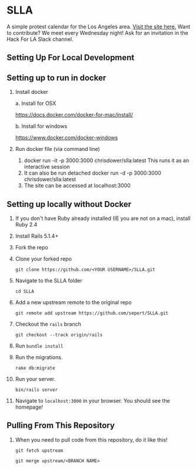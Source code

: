 # SLLA

A simple protest calendar for the Los Angeles area. [Visit the site here.](http://stayloudla.com/)
Want to contribute? We meet every Wednesday night! Ask for an invitation in the Hack For LA Slack channel.

## Setting Up For Local Development

## Setting up to run in docker 
1. Install docker

    a. Install for OSX
        
      https://docs.docker.com/docker-for-mac/install/
        
    b. Install for windows
        
      https://www.docker.com/docker-windows
2. Run docker file (via command line)
    1. docker run -it -p 3000:3000 chrisdower/slla:latest
        This runs it as an interactive session
    2. It can also be run detached
        docker run -d -p 3000:3000 chrisdower/slla:latest
    3. The site can be accessed at localhost:3000
## Setting up locally without Docker 
1. If you don't have Ruby already installed (IE you are not on a mac), install Ruby 2.4
1. Install Rails 5.1.4+
1. Fork the repo
1. Clone your forked repo

    `git clone https://github.com/<YOUR USERNAME>/SLLA.git`

1. Navigate to the SLLA folder

    `cd SLLA`

1. Add a new upstream remote to the original repo

    `git remote add upstream https://github.com/seport/SLLA.git`
    
1. Checkout the `rails` branch

    `git checkout --track origin/rails`
    
1. Run `bundle install`
1. Run the migrations.
    
    `rake db:migrate`

1. Run your server.

    `bin/rails server`

1. Navigate to `localhost:3000` in your browser. You should see the homepage!

## Pulling From This Repository
1. When you need to pull code from this repository, do it like this!

    `git fetch upstream`
    
    `git merge upstream/<BRANCH NAME>`
